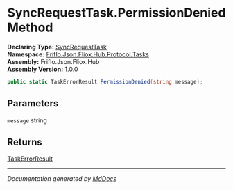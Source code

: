 ﻿<!--  
  <auto-generated>   
    The contents of this file were generated by a tool.  
    Changes to this file may be list if the file is regenerated  
  </auto-generated>   
-->

# SyncRequestTask.PermissionDenied Method

**Declaring Type:** [SyncRequestTask](../index.md)  
**Namespace:** [Friflo.Json.Fliox.Hub.Protocol.Tasks](../../index.md)  
**Assembly:** Friflo.Json.Fliox.Hub  
**Assembly Version:** 1.0.0

```csharp
public static TaskErrorResult PermissionDenied(string message);
```

## Parameters

`message`  string

## Returns

[TaskErrorResult](../../TaskErrorResult/index.md)

___

*Documentation generated by [MdDocs](https://github.com/ap0llo/mddocs)*

